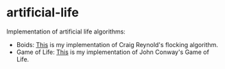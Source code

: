 # artificial-life
Implementation of artificial life algorithms:

* Boids: [This](https://kenchen10.github.io/projects/Boids/index.html) is my implementation of Craig Reynold's flocking algorithm.
* Game of Life: [This](https://kenchen10.github.io/projects/GameOfLife/index.html) is my implementation of John Conway's Game of Life.
